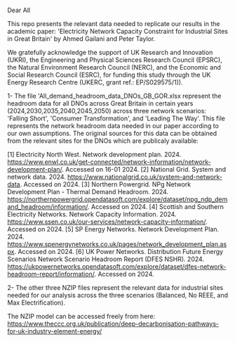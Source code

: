 Dear All

This repo presents the relevant data needed to replicate our results in the academic paper: 'Electricity Network Capacity Constraint for Industrial Sites in Great Britain' by Ahmed Gailani and Peter Taylor. 

We gratefully acknowledge the support of UK Research and Innovation (UKRI), the Engineering and Physical Sciences Research Council (EPSRC), the Natural Environment Research Council (NERC), and the Economic and Social Research Council (ESRC), for funding this study through the UK Energy Research Centre (UKERC, grant ref.: EP/S029575/1)). 

1- The file 'All_demand_headroom_data_DNOs_GB_GOR.xlsx represent the headroom data for all DNOs across Great Britain in certain years (2024,2030,2035,2040,2045,2050) across three network scenarios: 'Falling Short', 'Consumer Transformation', and 'Leading The Way'. This file represents the network headroom data needed in our paper according to our own assumptions. The original sources for this data can be obtained from the relevant sites for the DNOs which are publicaly available:

[1] Electricity North West. Network development plan. 2024. https://www.enwl.co.uk/get-connected/network-information/network-development-plan/. Accessed on 16-01 2024.
[2] National Grid. System and network data. 2024. https://www.nationalgrid.co.uk/system-and-network-data. Accessed on 2024.
[3] Northern Powergrid. NPg Network Development Plan - Thermal Demand Headroom. 2024. https://northernpowergrid.opendatasoft.com/explore/dataset/npg_ndp_demand_headroom/information/. Accessed on 2024.
[4] Scottish and Southern Electricity Networks. Network Capacity Information. 2024. https://www.ssen.co.uk/our-services/network-capacity-information/. Accessed on 2024.
[5] SP Energy Networks. Network Development Plan. 2024. https://www.spenergynetworks.co.uk/pages/network_development_plan.aspx. Accessed on 2024.
[6] UK Power Networks. Distribution Future Energy Scenarios Network Scenario Headroom Report (DFES NSHR). 2024. https://ukpowernetworks.opendatasoft.com/explore/dataset/dfes-network-headroom-report/information/. Accessed on 2024.

2- The other three NZIP files represent the relevant data for industrial sites needed for our analysis across the three scenarios (Balanced, No REEE, and Max Electrification). 

The NZIP model can be accessed freely from here: https://www.theccc.org.uk/publication/deep-decarbonisation-pathways-for-uk-industry-element-energy/
